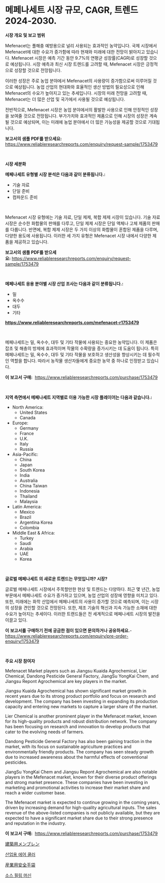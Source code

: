 <p><h1>메페나세트 시장 규모, CAGR, 트렌드 2024-2030.</h1></p><p><strong>시장 개요 및 보고 범위</strong></p>
<p><p>Mefenacet는 풀해충 예방용으로 널리 사용되는 효과적인 농약입니다. 국제 시장에서 Mefenacet에 대한 수요가 증가함에 따라 현재와 미래에 대한 전망이 밝아지고 있습니다. Mefenacet 시장은 예측 기간 동안 9.7%의 연평균 성장률(CAGR)로 성장할 것으로 예상됩니다. 시장 예측과 최신 시장 트렌드를 고려할 때, Mefenacet 시장은 긍정적으로 성장할 것으로 전망됩니다.</p><p>이러한 성장은 주로 농업 분야에서 Mefenacet의 사용량이 증가함으로써 이루어질 것으로 예상됩니다. 농업 산업의 현대화와 효율적인 생산 방법의 필요성으로 인해 Mefenacet의 수요가 높아지고 있는 추세입니다. 시장의 미래 전망을 고려할 때, Mefenacet는 더 많은 산업 및 국가에서 사용될 것으로 예상됩니다.</p><p>전반적으로, Mefenacet 시장은 농업 분야에서의 활발한 사용으로 인해 안정적인 성장을 보여줄 것으로 전망됩니다. 부가가치와 효과적인 제품으로 인해 시장의 성장은 계속될 것으로 예상되며, 이는 미래에 농업 분야에서 더 많은 가능성을 제공할 것으로 기대됩니다.</p></p>
<p><strong>보고서의 샘플 PDF를 받으세요:</strong> <a href="https://www.reliableresearchreports.com/enquiry/request-sample/1753479">https://www.reliableresearchreports.com/enquiry/request-sample/1753479</a></p>
<p>&nbsp;</p>
<p><strong>시장 세분화</strong></p>
<p><strong>메페나세트 유형별 시장 분석은 다음과 같이 분류됩니다.:</strong></p>
<p><ul><li>기술 자료</li><li>단일 준비</li><li>컴파운드 준비</li></ul></p>
<p>&nbsp;</p>
<p><p>Mefenacet 시장 유형에는 기술 자료, 단일 제제, 복합 제제 시장이 있습니다. 기술 자료 시장은 순수한 화합물의 판매를 다루고, 단일 제제 시장은 단일 액체나 고체 제품의 판매를 다룹니다. 반면에, 복합 제제 시장은 두 가지 이상의 화합물이 혼합된 제품을 다루며, 다양한 용도에 사용됩니다. 이러한 세 가지 유형은 Mefenacet 시장 내에서 다양한 제품을 제공하고 있습니다.</p></p>
<p><strong>보고서의 샘플 PDF를 받으세요:</strong>&nbsp;<a href="https://www.reliableresearchreports.com/enquiry/request-sample/1753479">https://www.reliableresearchreports.com/enquiry/request-sample/1753479</a></p>
<p>&nbsp;</p>
<p><strong> 메페나세트 응용 분야별 시장 산업 조사는 다음과 같이 분류됩니다.:</strong></p>
<p><ul><li>밀</li><li>옥수수</li><li>대두</li><li>기타</li></ul></p>
<p><strong><a href="https://www.reliableresearchreports.com/mefenacet-r1753479">https://www.reliableresearchreports.com/mefenacet-r1753479</a></strong></p>
<p>&nbsp;</p>
<p><p>메페나세트는 밀, 옥수수, 대두 및 기타 작물에 사용되는 중요한 농약입니다. 이 제품은 잡초 및 해충의 방제에 효과적이며 작물의 수확량을 증가시키는 데 도움이 됩니다. 특히 메페나세트는 밀, 옥수수, 대두 및 기타 작물을 보호하고 생산성을 향상시키는 데 필수적인 역할을 합니다. 따라서 농작물 생산자들에게 중요한 농약 중 하나로 인정받고 있습니다.</p></p>
<p><strong>이 보고서 구매:</strong>&nbsp; <a href="https://www.reliableresearchreports.com/purchase/1753479">https://www.reliableresearchreports.com/purchase/1753479</a></p>
<p>&nbsp;</p>
<p><strong>지역 측면에서 메페나세트 지역별로 이용 가능한 시장 플레이어는 다음과 같습니다.:</strong></p>
<p><ul>
    <li>
        North America:
        <ul>
            <li>United States</li>
            <li>Canada</li>
        </ul>
    </li>
    <li>
        Europe:
        <ul>
            <li>Germany</li>
            <li>France</li>
            <li>U.K.</li>
            <li>Italy</li>
            <li>Russia</li>
        </ul>
    </li>
    <li>
        Asia-Pacific:
        <ul>
            <li>China</li>
            <li>Japan</li>
            <li>South Korea</li>
            <li>India</li>
            <li>Australia</li>
            <li>China Taiwan</li>
            <li>Indonesia</li>
            <li>Thailand</li>
            <li>Malaysia</li>
        </ul>
    </li>
    <li>
        Latin America:
        <ul>
            <li>Mexico</li>
            <li>Brazil</li>
            <li>Argentina Korea</li>
            <li>Colombia</li>
        </ul>
    </li>
    <li>
        Middle East & Africa:
        <ul>
            <li>Turkey</li>
            <li>Saudi</li>
            <li>Arabia</li>
            <li>UAE</li>
            <li>Korea</li>
        </ul>
    </li>
    </ul></p>
<p>&nbsp;</p>
<p><strong>글로벌 메페나세트 의 새로운 트렌드는 무엇입니까? 시장?</strong></p>
<p><p>글로벌 메페나세트 시장에서 주목할만한 현상 및 트렌드는 다양하다. 최근 몇 년간, 농업 부문에서 메페나세트 수요가 증가하고 있으며, 농업 산업의 성장에 영향을 미치고 있다. 또한, 미래에는 화학 산업에서 메페나세트의 사용이 증가할 것으로 예측되며, 이는 시장의 성장을 견인할 것으로 전망된다. 또한, 제조 기술의 혁신과 지속 가능한 소재에 대한 수요가 높아지는 추세이다. 이러한 트랜드들은 전 세계적으로 메페나세트 시장의 발전을 이끌고 있다.</p></p>
<p><strong>이 보고서를 구매하기 전에 궁금한 점이 있으면 문의하거나 공유하세요.</strong>- <a href="https://www.reliableresearchreports.com/enquiry/pre-order-enquiry/1753479">https://www.reliableresearchreports.com/enquiry/pre-order-enquiry/1753479</a></p>
<p>&nbsp;</p>
<p><strong>주요 시장 참여자</strong></p>
<p><p>Mefenacet Market players such as Jiangsu Kuaida Agrochemical, Lier Chemical, Dandong Pesticide General Factory, JiangSu YongKai Chem, and Jiangsu Repont Agrochemical are key players in the market. </p><p>Jiangsu Kuaida Agrochemical has shown significant market growth in recent years due to its strong product portfolio and focus on research and development. The company has been investing in expanding its production capacity and entering new markets to capture a larger share of the market. </p><p>Lier Chemical is another prominent player in the Mefenacet market, known for its high-quality products and robust distribution network. The company has been focusing on research and innovation to develop products that cater to the evolving needs of farmers. </p><p>Dandong Pesticide General Factory has also been gaining traction in the market, with its focus on sustainable agriculture practices and environmentally friendly products. The company has seen steady growth due to increased awareness about the harmful effects of conventional pesticides. </p><p>JiangSu YongKai Chem and Jiangsu Repont Agrochemical are also notable players in the Mefenacet market, known for their diverse product offerings and strong market presence. These companies have been investing in marketing and promotional activities to increase their market share and reach a wider customer base. </p><p>The Mefenacet market is expected to continue growing in the coming years, driven by increasing demand for high-quality agricultural inputs. The sales revenue of the above-listed companies is not publicly available, but they are expected to have a significant market share due to their strong presence and reputation in the industry.</p></p>
<p><strong>이 보고서 구매:</strong>&nbsp;&nbsp;<a href="https://www.reliableresearchreports.com/purchase/1753479">https://www.reliableresearchreports.com/purchase/1753479</a></p>
<p><p><a href="https://medium.com/@queenlitle19361/%E5%BB%BA%E7%AF%89%E3%83%A1%E3%83%B3%E3%83%96%E3%83%AC%E3%83%B3%E5%B8%82%E5%A0%B4%E3%81%AE%E3%83%88%E3%83%AC%E3%83%B3%E3%83%89%E3%81%A8%E5%B8%82%E5%A0%B4%E5%88%86%E6%9E%90%E3%81%AF-2024%E5%B9%B4%E3%81%8B%E3%82%892031%E5%B9%B4%E3%81%AE%E6%9C%9F%E9%96%93%E3%81%AB%E4%BA%88%E6%B8%AC%E3%81%95%E3%82%8C%E3%81%A6%E3%81%84%E3%81%BE%E3%81%99-c3a3e8125a11">建築用メンブレン</a></p><p><a href="https://medium.com/@jonatanjast1928/%EC%82%B0%EC%97%85%EC%9A%A9-%EC%97%90%EC%96%B4%EC%BF%A8%EB%9F%AC-%EC%8B%9C%EC%9E%A5-%EC%A0%84%EB%A7%9D-%EC%82%B0%EC%97%85-%EA%B0%9C%EC%9A%94-%EB%B0%8F-%EC%98%88%EC%B8%A1-2024%EB%85%84%EB%B6%80%ED%84%B0-2031%EB%85%84%EA%B9%8C%EC%A7%80-9f368b0ecaa8">산업용 에어 쿨러</a></p><p><a href="https://medium.com/@ebbkautzer/%E7%94%A3%E6%A5%AD%E7%94%A8%E5%AE%89%E5%85%A8%E6%89%8B%E8%A2%8B%E5%B8%82%E5%A0%B4-%E7%AB%B6%E4%BA%89%E5%88%86%E6%9E%90-%E5%B8%82%E5%A0%B4%E5%8B%95%E5%90%91-2031%E5%B9%B4%E3%81%BE%E3%81%A7%E3%81%AE%E4%BA%88%E6%B8%AC-b691fe4fa7ae">産業用安全手袋</a></p><p><a href="https://medium.com/@heatherelasquez5675/%EC%86%8C%EC%8A%A4-%EC%B1%84%EC%9B%80-%EA%B8%B0%EA%B3%84-%EC%8B%9C%EC%9E%A5-%EC%A1%B0%EC%82%AC-%EB%B3%B4%EA%B3%A0%EC%84%9C-%EA%B7%B8-%EC%97%AD%EC%82%AC-%EB%B0%8F-2024%EB%85%84%EB%B6%80%ED%84%B0-2031%EB%85%84%EA%B9%8C%EC%A7%80%EC%9D%98-%EC%98%88%EC%B8%A1-450787557751">소스 필링 머신</a></p></p>
